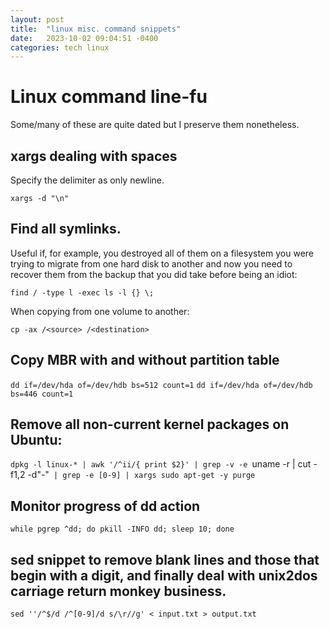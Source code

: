 ```yaml
---
layout: post
title:  "linux misc. command snippets"
date:   2023-10-02 09:04:51 -0400
categories: tech linux 
---
```


# Linux command line-fu

Some/many of these are quite dated but I preserve them nonetheless.


## xargs dealing with spaces

Specify the delimiter as only newline.

`xargs -d "\n"`

## Find all symlinks.

Useful if, for example, you destroyed all of them on a filesystem you were trying to migrate from one hard disk to another and now you need to recover them from the backup that you did take before being an idiot:

`find / -type l -exec ls -l {} \;`

When copying from one volume to another:

`cp -ax /<source> /<destination>`

## Copy MBR with and without partition table

`dd if=/dev/hda of=/dev/hdb bs=512 count=1`
`dd if=/dev/hda of=/dev/hdb bs=446 count=1`

## Remove all non-current kernel packages on Ubuntu:

`dpkg -l linux-* | awk '/^ii/{ print $2}' | grep -v -e `uname -r | cut -f1,2 -d"-"` | grep -e [0-9] | xargs sudo apt-get -y purge`

## Monitor progress of dd action

`while pgrep ^dd; do pkill -INFO dd; sleep 10; done`

## sed snippet to remove blank lines and those that begin with a digit, and finally deal with unix2dos carriage return monkey business.

`sed ''/^$/d /^[0-9]/d s/\r//g' < input.txt > output.txt`

